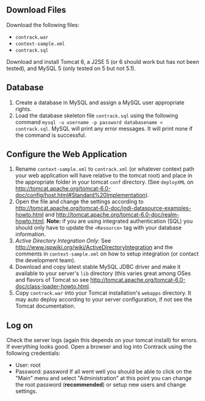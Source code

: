 ## Download Files ##

Download the following files:
  * `contrack.war`
  * `context-sample.xml`
  * `contrack.sql`

Download and install Tomcat 6, a J2SE 5 (or 6 should work but has not been tested), and MySQL 5 (only tested on 5 but not 5.1).

## Database ##

  1. Create a database in MySQL and assign a MySQL user appropriate rights.
  1. Load the database skeleton file `contrack.sql` using the following command `mysql -u username -p password databasename < contrack.sql`. MySQL will print any error messages. It will print none if the command is successful.

## Configure the Web Application ##

  1. Rename `context-sample.xml` to `contrack.xml` (or whatever context path your web application will have relative to the tomcat root) and place in the appropriate folder in your tomcat `conf` directory. (See `deployXML` on http://tomcat.apache.org/tomcat-6.0-doc/config/host.html#Standard%20Implementation).
  1. Open the file and change the settings according to http://tomcat.apache.org/tomcat-6.0-doc/jndi-datasource-examples-howto.html and http://tomcat.apache.org/tomcat-6.0-doc/realm-howto.html. **Note:** if you are using integrated authentication (SQL) you should only have to update the `<Resource>` tag with your database information.
  1. _Active Directory Integration Only_: See http://www.jspwiki.org/wiki/ActiveDirectoryIntegration and the comments in `context-sample.xml` on how to setup integration (or contact the development team).
  1. Download and copy latest stable MySQL JDBC driver and make it available to your server's `lib` directory (this varies great among OSes and flavors of Tomcat so see http://tomcat.apache.org/tomcat-6.0-doc/class-loader-howto.html.
  1. Copy `contrack.war` into your Tomcat installation's `webapps` directory. It may auto deploy according to your server configuration, if not see the Tomcat documentation.

## Log on ##

Check the server logs (again this depends on your tomcat install) for errors. If everything looks good. Open a browser and log into Contrack using the following credentials:
  * User: root
  * Password: password
If all went well you should be able to click on the "Main" menu and select "Administration" at this point you can change the root password (**recommended**) or setup new users and change settings.